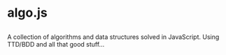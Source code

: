 # algo.js
## 
A collection of algorithms and data structures solved in JavaScript.
Using TTD/BDD and all that good stuff...
